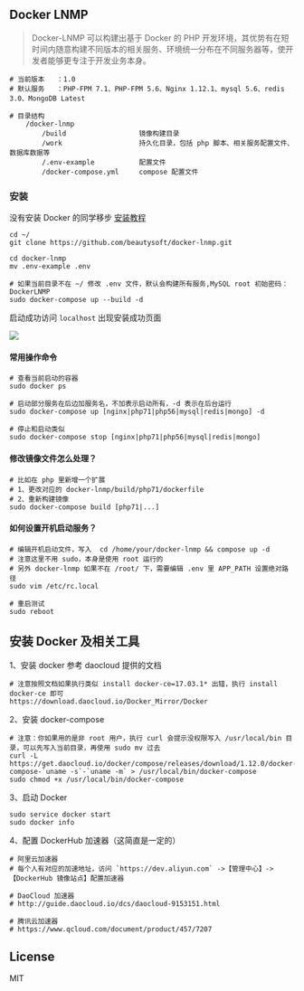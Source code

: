 ## Docker LNMP

> Docker-LNMP 可以构建出基于 Docker 的 PHP 开发环境，其优势有在短时间内随意构建不同版本的相关服务、环境统一分布在不同服务器等，使开发者能够更专注于开发业务本身。

    # 当前版本   ：1.0
    # 默认服务   ：PHP-FPM 7.1、PHP-FPM 5.6、Nginx 1.12.1、mysql 5.6、redis 3.0、MongoDB Latest
    
    # 目录结构
        /docker-lnmp
            /build                  镜像构建目录
            /work                   持久化目录，包括 php 脚本、相关服务配置文件、数据库数据等
            /.env-example           配置文件
            /docker-compose.yml     compose 配置文件

### 安装

没有安装 Docker 的同学移步 [安装教程](https://github.com/beautysoft/docker-lnmp#安装-docker-及相关工具)

    cd ~/
    git clone https://github.com/beautysoft/docker-lnmp.git

    cd docker-lnmp
    mv .env-example .env

    # 如果当前目录不在 ~/ 修改 .env 文件，默认会构建所有服务,MySQL root 初始密码：DockerLNMP
    sudo docker-compose up --build -d

启动成功访问 `localhost` 出现安装成功页面

<img src="https://static.phptalk.cn/docker-lnmp.jpg"/>

#### 常用操作命令

    # 查看当前启动的容器
    sudo docker ps
    
    # 启动部分服务在后边加服务名，不加表示启动所有，-d 表示在后台运行
    sudo docker-compose up [nginx|php71|php56|mysql|redis|mongo] -d
    
    # 停止和启动类似
    sudo docker-compose stop [nginx|php71|php56|mysql|redis|mongo]

#### 修改镜像文件怎么处理？
    
    # 比如在 php 里新增一个扩展
    # 1、更改对应的 docker-lnmp/build/php71/dockerfile
    # 2、重新构建镜像
    sudo docker-compose build [php71|...]

#### 如何设置开机启动服务？

    # 编辑开机启动文件，写入  cd /home/your/docker-lnmp && compose up -d
    # 注意这里不用 sudo，本身是使用 root 运行的
    # 另外 docker-lnmp 如果不在 /root/ 下，需要编辑 .env 里 APP_PATH 设置绝对路径
    sudo vim /etc/rc.local

    # 重启测试
    sudo reboot

## 安装 Docker 及相关工具

1、安装 docker 参考 daocloud 提供的文档
    
    # 注意按照文档如果执行类似 install docker-ce=17.03.1* 出错，执行 install docker-ce 即可
    https://download.daocloud.io/Docker_Mirror/Docker

2、安装 docker-compose
    
    # 注意：你如果用的是非 root 用户，执行 curl 会提示没权限写入 /usr/local/bin 目录，可以先写入当前目录，再使用 sudo mv 过去
    curl -L https://get.daocloud.io/docker/compose/releases/download/1.12.0/docker-compose-`uname -s`-`uname -m` > /usr/local/bin/docker-compose
    sudo chmod +x /usr/local/bin/docker-compose

3、启动 Docker

    sudo service docker start
    sudo docker info    

4、配置 DockerHub 加速器（这简直是一定的）

    # 阿里云加速器
    # 每个人有对应的加速地址，访问 `https://dev.aliyun.com` ->【管理中心】-> 【DockerHub 镜像站点】配置加速器

    # DaoCloud 加速器
    # http://guide.daocloud.io/dcs/daocloud-9153151.html

    # 腾讯云加速器
    # https://www.qcloud.com/document/product/457/7207

## License
MIT

